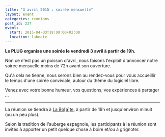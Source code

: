 ```yaml
---
title: "3 avril 2015 : soirée mensuelle"
layout: event
categories: reunions
post_id: 227
event:
  start: 2015-04-03T19:00:00+02:00
  location: laboate
---
```


**Le PLUG organise une soirée le vendredi 3 avril à partir de 19h.**

Non ce n'est pas un poisson d'avril, nous faisons l'exploit d'annoncer notre soirée mensuelle moins de 72h avant son ouverture.

Qu'à cela ne tienne, nous serons bien au rendez-vous pour vous accueillir le temps d'une soirée conviviale, autour du thème du logiciel libre.

Venez avec votre bonne humeur, vos questions, vos expériences à partager …

----

La réunion se tiendra à [La Bo\[a\]te](http://laboate.com/), à partir de 19h et jusqu'environ minuit (ou un peu plus).

Selon la tradition de l'auberge espagnole, les participants à la réunion sont invités à apporter un petit quelque chose à boire et/ou à grignoter.